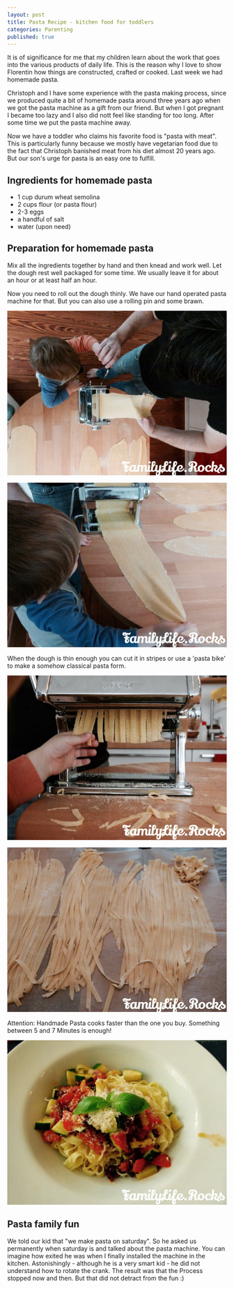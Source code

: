 ```yaml
---
layout: post
title: Pasta Recipe - kitchen food for toddlers
categories: Parenting
published: true
---
```


It is of significance for me that my children learn about the work that goes into the various products of daily life. This is the reason why I love to show Florentin how things are constructed, crafted or cooked. Last week we had homemade pasta.

Christoph and I have some experience with the pasta making process, since we produced quite a bit of homemade pasta around three years ago when we got the pasta machine as a gift from our friend. But when I got pregnant I became too lazy and I also did nott feel like standing for too long. After some time we put the pasta machine away.

Now we have a toddler who claims his favorite food is "pasta with meat". This is particularly funny because we mostly have vegetarian food due to the fact that Christoph banished meat from his diet almost 20 years ago. But our son's urge for pasta is an easy one to fulfill.

## Ingredients for homemade pasta

- 1 cup durum wheat semolina
- 2 cups flour (or pasta flour)
- 2-3 eggs
- a handful of salt
- water (upon need)

## Preparation for homemade pasta

Mix all the ingredients together by hand and then knead and work well. Let the dough rest well packaged for some time. We usually leave it for about an hour or at least half an hour.

Now you need to roll out the dough thinly. We have our hand operated pasta machine for that. But you can also use a rolling pin and some brawn.

![Homemade pasta](/assets/img/pasta-05.jpg)

![Homemade pasta](/assets/img/pasta-04.jpg)

When the dough is thin enough you can cut it in stripes or use a 'pasta bike' to make a somehow classical pasta form.

![Homemade pasta](/assets/img/pasta-03.jpg)

![Homemade pasta](/assets/img/pasta-02.jpg)

Attention: Handmade Pasta cooks faster than the one you buy. Something between 5 and 7 Minutes is enough!

![Homemade pasta](/assets/img/pasta-01.jpg)

## Pasta family fun

We told our kid that "we make pasta on saturday". So he asked us permanently when saturday is and talked about the pasta machine. You can imagine how exited he was when I finally installed the machine in the kitchen. Astonishingly - although he is a very smart kid - he did not understand how to rotate the crank. The result was that the Process stopped now and then. But that did not detract from the fun :)
